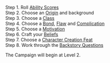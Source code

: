 
Step 1. Roll [Ability Scores](https://skroxiousdm.github.io/SkroxiousDM/1.%20Start%20Here/Ability%20Scores) <br>
Step 2. Choose an [Origin](https://skroxiousdm.github.io/SkroxiousDM/2.%20Origins/Origin.md) and background<br>
Step 3. Choose a [Class](https://skroxiousdm.github.io/SkroxiousDM/3.Classes/Class)<br>
Step 4. Choose a [Bond](https://skroxiousdm.github.io/SkroxiousDM/1.%20Start%20Here/Bond), [Flaw](https://skroxiousdm.github.io/SkroxiousDM/1.%20Start%20Here/Flaw) and [Complication](https://skroxiousdm.github.io/SkroxiousDM/1.%20Start%20Here/Complication)<br>
Step 5. Choose a [Motivation](https://skroxiousdm.github.io/SkroxiousDM/1.%20Start%20Here/Motivation)<br>
Step 6. Craft your [Beliefs](https://skroxiousdm.github.io/SkroxiousDM/1.%20Start%20Here/Beliefs)<br>
Step 7. Choose a [Character Creation Feat](https://skroxiousdm.github.io/SkroxiousDM/4.Feats/Character%20Creation%20Feat)<br>
Step 8. Work through the [Backstory Questions](https://skroxiousdm.github.io/SkroxiousDM/1.%20Start%20Here/Backstory%20Questions)<br>

The Campaign will begin at Level 2.

